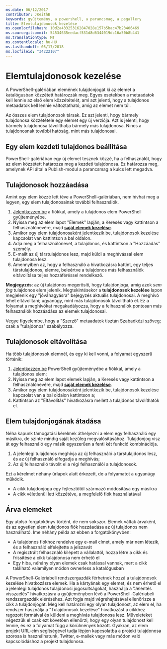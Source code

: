 ```yaml
---
ms.date: 06/12/2017
contributor: JKeithB
keywords: gyűjtemény, a powershell, a parancsmag, a psgallery
title: Elemtulajdonosok kezelése
ms.openlocfilehash: 10d2a433253162847028e157b5bac47b23406469
ms.sourcegitcommit: 54534635eedacf531d8d6344019dc16a50b8b441
ms.translationtype: MT
ms.contentlocale: hu-HU
ms.lasthandoff: 05/17/2018
ms.locfileid: "34222107"
---
```

# <a name="managing-item-owners"></a>Elemtulajdonosok kezelése

A PowerShell-galériában elemének tulajdonjogát ki az elemet a katalógusban közzétett határozzák meg.
Egyes esetekben a metaadatok kell lennie az első elem közzétételét, ami azt jelenti, hogy a tulajdonos metaadatok kell lennie változtatható, amíg az elemet nem túl.

Az összes elem tulajdonosok társak.
Ez azt jelenti, hogy bármely tulajdonosa közzététele egy elemet egy új verziója. Azt is jelenti, hogy bármely tulajdonosa távolíthatja bármely más tulajdonosa.
Nincs a tulajdonosnak további hatóság, mint más tulajdonosai.

## <a name="setting-an-items-initial-owner"></a>Egy elem kezdeti tulajdonos beállítása

PowerShell-galériában egy új elemet tesznek közzé, ha a felhasználót, hogy az elem közzétett határozza meg a kezdeti tulajdonosa. Ez határozza meg, amelynek API által a Publish-modul a parancsmag a kulcs lett megadva.

## <a name="adding-owners"></a>Tulajdonosok hozzáadása

Amint egy elem közzé lett téve a PowerShell-galériában, nem hívhat meg a legyen, egy elem tulajdonosainak további felhasználók.

1. [Jelentkezzen be](https://powershellgallery.com/users/account/LogOn) a fiókkal, amely a tulajdonos elem PowerShell gyűjteményébe.
2. Nyissa meg az elem lapot "Elemek" lapján, a Keresés vagy kattintson a felhasználónevére, majd [ **saját elemek kezelése**](https://www.powershellgallery.com/account/Packages).
3. Amikor egy elem tulajdonosaként jelentkezik be, tulajdonosok kezelése kapcsolat van kattintson a bal oldalon.
4. Adja meg a felhasználónevet, a tulajdonos, és kattintson a "Hozzáadás" személy.
5. E-mailt az új társtulajdonos lesz, majd küldi a meghívással elem tulajdonosa lesz.
6. Amennyiben az, hogy a felhasználó a hivatkozásra kattint, egy teljes társtulajdonos, elemre, beleértve a tulajdonos más felhasználók eltávolítása teljes hozzáféréssel rendelkező.

**Megjegyzés**: az új tulajdonos megerősíti, hogy tulajdonjoga, amíg azok *sem fog* tulajdonos elem jelenik.
Megtekintésekor a **tulajdonosok kezelése** lapon megjelenik egy "jóváhagyásra" bejegyzés aktuális tulajdonosai.
A meghívó lehet eltávolítani; ugyanúgy, mint más tulajdonosok távolítható el.
Ez a folyamat a meghívókat megakadályozza, hogy a felhasználók pontosan más felhasználók hozzáadása az elemek tulajdonosai.

Vegye figyelembe, hogy a "Szerző" metaadatok tisztán Szabadkézi szöveg; csak a "tulajdonos" szabályozza.


## <a name="removing-owners"></a>Tulajdonosok eltávolítása

Ha több tulajdonosok elemnél, és egy ki kell vonni, a folyamat egyszerű történik:

1. [Jelentkezzen be](https://powershellgallery.com/users/account/LogOn) PowerShell gyűjteményébe a fiókkal, amely a tulajdonos elem;
2. Nyissa meg az elem lapot elemek lapján, a Keresés vagy kattintson a felhasználónevére, majd [ **saját elemek kezelése**](https://www.powershellgallery.com/account/Packages).
3. Amikor egy elem tulajdonosaként jelentkezik be, tulajdonosok kezelése kapcsolat van a bal oldalon kattintson a;
4. Kattintson az "Eltávolítás" hivatkozásra mellett a tulajdonos távolíthatók el.



## <a name="transferring-item-ownership"></a>Elem tulajdonjogának átadása

Néha kapunk támogatási kérelmek áthelyezni a elem egy felhasználó egy másikra, de szinte mindig saját kezűleg megvalósításához.
Tulajdonjog visz át egy felhasználó egy másik egyszerűen a fenti két funkció kombinációja.

1. A jelenlegi tulajdonos meghívja az új felhasználó a társtulajdonos lesz, és az új felhasználó elfogadja a meghívás;
2. Az új felhasználó távolít el a régi felhasználói a tulajdonosok.

Ezt a kérelmet néhány űrlapok alatt érkezett, de a folyamatot a ugyanúgy működik.

- A cikk tulajdonjoga egy fejlesztőtől származó módosítása egy másikra
- A cikk véletlenül lett közzétéve, a megfelelő fiók használatával


## <a name="orphaned-items"></a>Árva elemeket

Egy utolsó forgatókönyv történt, de nem sokszor.
Elemek váltak árvaként, és az egyetlen elem tulajdonos fiók hozzáadása az új tulajdonos nem használható.
Íme néhány példa az ebben a forgatókönyvben:

- A tulajdonos fiókhoz rendelve egy e-mail címet, amely már nem létezik, és a felhasználó elfelejtette a jelszavát
- A regisztrált felhasználó kilépett a vállalattól, hozza létre a cikk és frissítése a cikk tulajdonosa nem érhető el
- Egy hiba, néhány olyan elemek csak hatással vannak, mert a cikk található valamilyen módon ownerless a katalógusban

A PowerShell-Galériabeli rendszergazdák férhetnek hozzá a tulajdonosok kezelése hivatkozásra elemek.
Ha a kártyának egy elemet, és nem érhető el a jelenlegi tulajdonos tulajdonosi jogosultságokat, használja a "Jelentés visszaélés" hivatkozásra a gyűjteményben lévő a PowerShell-Galériabeli rendszergazdák eléréséhez.
Azt fogja majd végrehajtásával ellenőrizze a cikk a tulajdonjogát.
Meg kell határozni egy olyan tulajdonost, az elem el, ha rendszer használja a "Tulajdonosok kezelése" hivatkozást a cikkhez ragozott formáival és küldeni a meghívás tulajdonosa lesz.
Műveleteket végezzük el csak ezt követően ellenőrzi, hogy egy olyan tulajdonost kell lennie, és ez a folyamat függ a körülmények között.
Gyakran, az elem projekt URL-cím segítségével tudja lépjen kapcsolatba a projekt tulajdonosa szorosa is használhatunk, Twitter, e-mailek vagy más módon való kapcsolódáshoz a projekt tulajdonosa.